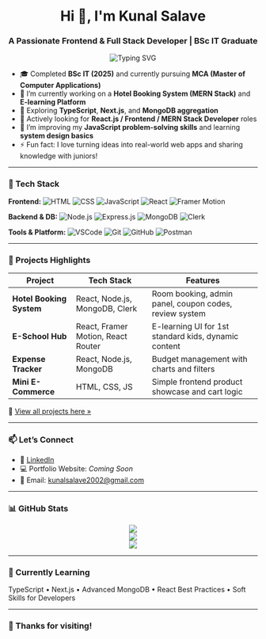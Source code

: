 <h1 align="center">Hi 👋, I'm Kunal Salave</h1>
<h3 align="center">A Passionate Frontend & Full Stack Developer | BSc IT Graduate</h3>

<p align="center">
  <img src="https://readme-typing-svg.demolab.com?font=Fira+Code&pause=1000&color=F78D1E&center=true&vCenter=true&width=435&lines=Frontend+Developer;React.js+%7C+Node.js+Enthusiast;Building+Web+Apps+that+Work+!" alt="Typing SVG" />
</p>

- 🎓 Completed **BSc IT (2025)** and currently pursuing **MCA (Master of Computer Applications)**
- 🔭 I’m currently working on a **Hotel Booking System (MERN Stack)** and **E-learning Platform**
- 🌱 Exploring **TypeScript**, **Next.js**, and **MongoDB aggregation**
- 💼 Actively looking for **React.js / Frontend / MERN Stack Developer** roles
- 🧠 I’m improving my **JavaScript problem-solving skills** and learning **system design basics**
- ⚡ Fun fact: I love turning ideas into real-world web apps and sharing knowledge with juniors!

---

### 🚀 Tech Stack

**Frontend:**
![HTML](https://img.shields.io/badge/-HTML5-E34F26?style=flat&logo=html5&logoColor=white)
![CSS](https://img.shields.io/badge/-CSS3-1572B6?style=flat&logo=css3)
![JavaScript](https://img.shields.io/badge/-JavaScript-F7DF1E?style=flat&logo=javascript&logoColor=black)
![React](https://img.shields.io/badge/-React-61DAFB?style=flat&logo=react)
![Framer Motion](https://img.shields.io/badge/-Framer_Motion-black?style=flat&logo=framer)

**Backend & DB:**
![Node.js](https://img.shields.io/badge/-Node.js-339933?style=flat&logo=nodedotjs&logoColor=white)
![Express.js](https://img.shields.io/badge/-Express.js-000000?style=flat&logo=express)
![MongoDB](https://img.shields.io/badge/-MongoDB-47A248?style=flat&logo=mongodb)
![Clerk](https://img.shields.io/badge/-Clerk-3C2E8F?style=flat&logo=data)

**Tools & Platform:**
![VSCode](https://img.shields.io/badge/-VSCode-007ACC?style=flat&logo=visual-studio-code)
![Git](https://img.shields.io/badge/-Git-F05032?style=flat&logo=git)
![GitHub](https://img.shields.io/badge/-GitHub-181717?style=flat&logo=github)
![Postman](https://img.shields.io/badge/-Postman-FF6C37?style=flat&logo=postman)

---

### 📌 Projects Highlights

| Project | Tech Stack | Features |
|--------|------------|----------|
| **Hotel Booking System** | React, Node.js, MongoDB, Clerk | Room booking, admin panel, coupon codes, review system |
| **E-School Hub** | React, Framer Motion, React Router | E-learning UI for 1st standard kids, dynamic content |
| **Expense Tracker** | React, Node.js, MongoDB | Budget management with charts and filters |
| **Mini E-Commerce** | HTML, CSS, JS | Simple frontend product showcase and cart logic |

🔗 [View all projects here »](#)

---

### 📫 Let’s Connect

- 🔗 [LinkedIn](https://www.linkedin.com/in/kunal-salave-b469a926b/)
- 💻 Portfolio Website: _Coming Soon_
- 📧 Email: kunalsalave2002@gmail.com

---

### 📊 GitHub Stats

<p align="center">
  <img src="https://github-readme-stats.vercel.app/api?username=kunalsalave&show_icons=true&theme=react&hide_border=true" />
  <br/>
  <img src="https://github-readme-streak-stats.herokuapp.com/?user=kunalsalave&theme=react&hide_border=true"/>
  <br/>
  <img src="https://github-readme-stats.vercel.app/api/top-langs/?username=kunalsalave&layout=compact&theme=react&hide_border=true"/>
</p>

---

### 🧠 Currently Learning

TypeScript • Next.js • Advanced MongoDB • React Best Practices • Soft Skills for Developers

---

### 🙌 Thanks for visiting!
